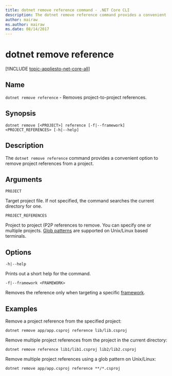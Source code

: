 ```yaml
---
title: dotnet remove reference command - .NET Core CLI
description: The dotnet remove reference command provides a convenient option to remove project to project references.
author: mairaw
ms.author: mairaw
ms.date: 08/14/2017
---
```

# dotnet remove reference

[!INCLUDE [topic-appliesto-net-core-all](../../../includes/topic-appliesto-net-core-all.md)]

## Name

`dotnet remove reference` - Removes project-to-project references.

## Synopsis

`dotnet remove [<PROJECT>] reference [-f|--framework] <PROJECT_REFERENCES> [-h|--help]`

## Description

The `dotnet remove reference` command provides a convenient option to remove project references from a project.

## Arguments

`PROJECT`

Target project file. If not specified, the command searches the current directory for one.

`PROJECT_REFERENCES`

Project to project (P2P references to remove. You can specify one or multiple projects. [Glob patterns](https://en.wikipedia.org/wiki/Glob_(programming)) are supported on Unix/Linux based terminals.

## Options

`-h|--help`

Prints out a short help for the command.

`-f|--framework <FRAMEWORK>`

Removes the reference only when targeting a specific [framework](../../standard/frameworks.md).

## Examples

Remove a project reference from the specified project:

`dotnet remove app/app.csproj reference lib/lib.csproj`

Remove multiple project references from the project in the current directory:

`dotnet remove reference lib1/lib1.csproj lib2/lib2.csproj`

Remove multiple project references using a glob pattern on Unix/Linux:

`dotnet remove app/app.csproj reference **/*.csproj`
